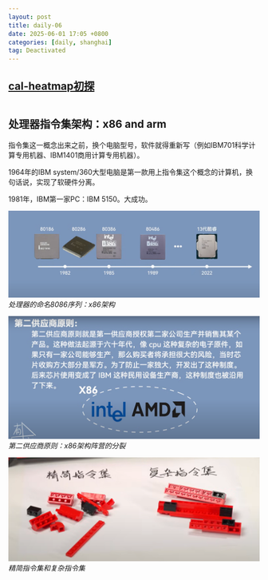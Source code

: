 ```yaml
---
layout: post
title: daily-06
date: 2025-06-01 17:05 +0800
categories: [daily, shanghai]
tag: Deactivated
---
```



## [cal-heatmap初探](https://cal-heatmap.com/docs/options/data)

<script src="https://d3js.org/d3.v7.min.js"></script>
<script src="https://d3js.org/d3.v6.min.js"></script>
<script src="https://unpkg.com/cal-heatmap/dist/cal-heatmap.min.js"></script>
<link rel="stylesheet" href="https://unpkg.com/cal-heatmap/dist/cal-heatmap.css">

<div id="cal-heatmap"></div>

<style>
  #cal-heatmap {
    max-width: 1700px;
    margin: 1em auto;
    overflow-x: auto;
  }
</style>

<script>
const cal = new CalHeatmap();
cal.paint({
    itemSelector: "#cal-heatmap",
    start: new Date(2023, 0, 1),  // 2023年1月1日开始
    range: 12,                      // 连续显示6个单位（这里是6个月）
    domain: { type: 'day', sort: 'asc' },
    date: {
    highlight: [
    new Date('2020-01-15'),
    new Date(), // Highlight today
    ]}，
//   cellSize: 15,
  // 其他配置...
});
</script>

## 处理器指令集架构：x86 and arm

指令集这一概念出来之前，换个电脑型号，软件就得重新写（例如IBM701科学计算专用机器、IBM1401商用计算专用机器）。

1964年的IBM system/360大型电脑是第一款用上指令集这个概念的计算机，换句话说，实现了软硬件分离。

1981年，IBM第一家PC：IBM 5150。大成功。

![alt text](/assets/2025-05/image-57.png)_处理器的命名8086序列：x86架构_

![alt text](/assets/2025-05/image-58.png)_第二供应商原则：x86架构阵营的分裂_

![alt text](/assets/2025-05/image-59.png)_精简指令集和复杂指令集_


